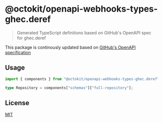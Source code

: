 # @octokit/openapi-webhooks-types-ghec.deref

> Generated TypeScript definitions based on GitHub's OpenAPI spec for ghec.deref

This package is continously updated based on [GitHub's OpenAPI specification](https://github.com/github/rest-api-description/)

## Usage

```ts
import { components } from "@octokit/openapi-webhooks-types-ghec.deref";

type Repository = components["schemas"]["full-repository"];
```

## License

[MIT](LICENSE)
